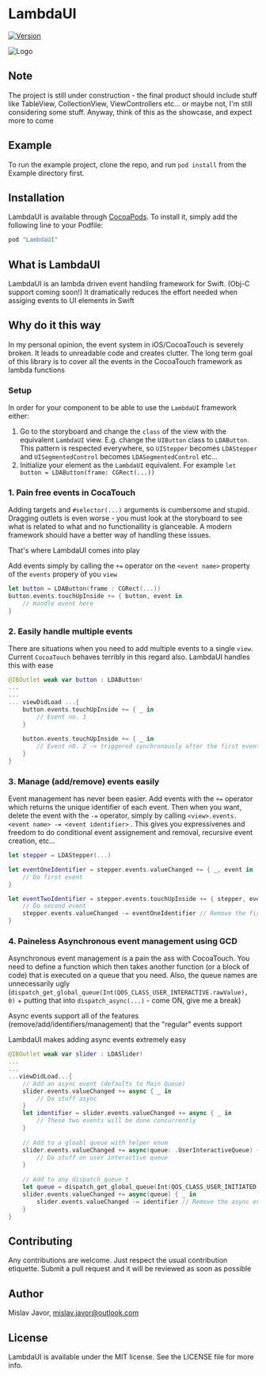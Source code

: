 # LambdaUI

[![Version](https://img.shields.io/cocoapods/v/LambdaUI.svg?style=flat)](http://cocoapods.org/pods/LambdaUI)

![Logo](http://i.imgur.com/cGwZ8w2.png)

## Note

The project is still under construction - the final product should include stuff like TableView, CollectionView, ViewControllers etc... or maybe not, I'm still considering some stuff. Anyway, think of this as the showcase, and expect more to come

## Example

To run the example project, clone the repo, and run `pod install` from the Example directory first.

## Installation

LambdaUI is available through [CocoaPods](http://cocoapods.org). To install
it, simply add the following line to your Podfile:

```ruby
pod "LambdaUI"
```

## What is LambdaUI

LambdaUI is an lambda driven event handling framework for Swift. (Obj-C support coming soon!)
It dramatically reduces the effort needed when assiging events to UI elements in Swift

## Why do it this way

In my personal opinion, the event system in iOS/CocoaTouch is severely broken. It leads to unreadable code and creates clutter. The long term goal of this library is to cover all the events in the CocoaTouch framework as lambda functions

### Setup

In order for your component to be able to use the `LambdaUI` framework either:

1. Go to the storyboard and change the `class` of the view with the equivalent `LambdaUI` view. E.g. change the `UIButton` class to `LDAButton`. This pattern is respected everywhere, so `UIStepper` becomes `LDAStepper` and `UISegmentedControl` becomes `LDASegmentedControl` etc...
2. Initialize your element as the `LambdaUI` equivalent. For example `let button = LDAButton(frame: CGRect(...))`

### 1. Pain free events in CocaTouch
Adding targets and `#selector(...)` arguments is cumbersome and stupid. Dragging outlets is even worse - you must look at the storyboard to see what is related to what and no functionallity is glanceable. A modern framework should have a better way of handling these issues.

That's where LambdaUI comes into play

Add events simply by calling the `+=` operator on the `<event name>` property of the  `events` propery of you `view`
```swift
let button = LDAButton(frame : CGRect(...))
button.events.touchUpInside += { button, event in
    // Handle event here
}
```

### 2. Easily handle multiple events
There are situations when you need to add multiple events to a single `view`. Current `CocoaTouch` behaves terribly in this regard also. LambdaUI handles this with ease

```swift
@IBOutlet weak var button : LDAButton!
...
...
... viewDidLoad ...{
    button.events.touchUpInside += { _ in 
        // Event no. 1
    }
    
    button.events.touchUpInside += { _ in
        // Event n0. 2 -> triggered synchronously after the first event is complete
    }
}
```

### 3. Manage (add/remove) events easily
Event management has never been easier. Add events with the `+=` operator which returns the unique identifier of each event. Then when you want, delete the event with the `-=` operator, simply by calling `<view>.events.<event name> -= <event identifier>` . This gives you expressivenes and freedom to do conditional event assignement and removal, recursive event creation, etc...

```swift
let stepper = LDAStepper(...)

let eventOneIdentifier = stepper.events.valueChanged += { _, event in 
    // Do first event
}

let eventTwoIdentifier = stepper.events.touchUpInside += { stepper, event in
    // Do second event
    stepper.events.valueChanged -= eventOneIdentifier // Remove the first event -> when value changes, it wont be fired again
}
```

### 4. Paineless Asynchronous event management using GCD
Asynchronous event management is a pain the ass with CocoaTouch. You need to define a function which then takes another function (or a block of code) that is executed on a queue that you need. Also, the queue names are unnecessarily ugly (`dispatch_get_global_queue(Int(QOS_CLASS_USER_INTERACTIVE.rawValue), 0)` + putting that into `dispatch_async(...)` - come ON, give me a break)

Async events support all of the features (remove/add/identifiers/management) that the "regular" events support

LambdaUI makes adding async events extremely easy
```swift
@IBOutlet weak var slider : LDASlider!
...
...
...viewDidLoad...{
    // Add an async event (defaults to Main Queue)
    slider.events.valueChanged += async { _ in
        // Do stuff async
    }
    let identifier = slider.events.valueChanged += async { _ in
        // These two events will be done concurrently
    }
    
    // Add to a gloabl queue with helper enum
    slider.events.valueChanged += async(queue: .UserInteractiveQueue) { _ in
        // Do stuff on user interactive queue
    }
    
    // Add to any dispatch_queue_t
    let queue = dispatch_get_global_queue(Int(QOS_CLASS_USER_INITIATED.rawValue), 0)
    slider.events.valueChanged += async(queue) { _ in 
        slider.events.valueChanged -= identifier // Remove the async event normally
    }
}
```

## Contributing
Any contributions are welcome. Just respect the usual contribution etiquette. Submit a pull request and it will be reviewed as soon as possible

## Author

Mislav Javor, mislav.javor@outlook.com

## License

LambdaUI is available under the MIT license. See the LICENSE file for more info.
